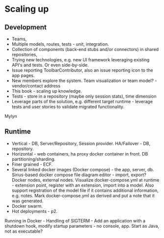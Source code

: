 # Scaling up

## Development 

* Teams, 
* Multiple models, routes, tests - unit, integration. 
* Collection of components (back-end stubs and/or connectors) in shared repositories, 
* Trying new technologies, e.g. new UI framework leveraging existing API's and tests. Or even side-by-side.
* Issue reporting ToolbarContributor, also an issue reporting icon to the app pages.
* New members explore the system. Team visualization or team model? - vendor/contact address
* This book - scaling up knowledge.
* Tests - store in a repository (maybe only session stats), time dimension
* Leverage parts of the solution, e.g. different target runtime - leverage tests and user stories to validate migrated functionality.

Mylyn



## Runtime

* Vertical - DB, Server/Repository, Session provider. HA/Failover - DB, repository. 
* Horizontal -  web containers, ha proxy docker container in front. DB partitioning/sharding.
* Finer grained - ECF.
* Several linked docker images (Docker compose) - the app, server, db. Sirius-based docker compose file diagram editor - import, export? Docker nodes, external nodes. Visualize docker-compose.yml at runtime - extension point, register with an extension, import into a model. Also support registration of the model file if it contains additional information, e.g. notes. Mark docker-compose.yml as derived and put a note that it was generated.
* Docker swarm. 
* Hot deployments - p2.

Running in Docker - Handling of SIGTERM - Add an application with a shutdown hook, modify startup parameters - no console, app. Start as Java, not as executable?